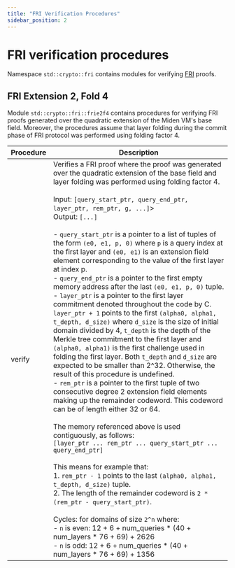 ```yaml
---
title: "FRI Verification Procedures"
sidebar_position: 2
---
```


# FRI verification procedures
Namespace `std::crypto::fri` contains modules for verifying [FRI](https://eccc.weizmann.ac.il/report/2017/134/) proofs.

## FRI Extension 2, Fold 4

Module `std::crypto::fri::frie2f4` contains procedures for verifying FRI proofs generated over the quadratic extension of the Miden VM's base field. Moreover, the procedures assume that layer folding during the commit phase of FRI protocol was performed using folding factor 4.

| Procedure | Description |
| ----------- | ------------- |
| verify | Verifies a FRI proof where the proof was generated over the quadratic extension of the base field and layer folding was performed using folding factor 4.<br /><br />Input:  `[query_start_ptr, query_end_ptr, layer_ptr, rem_ptr, g, ...]`><br />Output: `[...]`<br /><br />- `query_start_ptr` is a pointer to a list of tuples of the form `(e0, e1, p, 0)` where `p` is a query index at the first layer and `(e0, e1)` is an extension field element corresponding to the value of the first layer at index p.<br />- `query_end_ptr` is a pointer to the first empty memory address after the last `(e0, e1, p, 0)` tuple.<br />- `layer_ptr` is a pointer to the first layer commitment denoted throughout the code by C. `layer_ptr + 1` points to the first `(alpha0, alpha1, t_depth, d_size)` where `d_size` is the size of initial domain divided by 4, `t_depth` is the depth of the Merkle tree commitment to the first layer and `(alpha0, alpha1)` is the first challenge used in folding the first layer. Both `t_depth` and `d_size` are expected to be smaller than 2^32. Otherwise, the result of this procedure is undefined.<br />- `rem_ptr` is a pointer to the first tuple of two consecutive degree 2 extension field elements making up the remainder codeword. This codeword can be of length either 32 or 64.<br /><br />The memory referenced above is used contiguously, as follows:<br />`[layer_ptr ... rem_ptr ... query_start_ptr ... query_end_ptr]`<br /><br />This means for example that:<br />1. `rem_ptr - 1` points to the last `(alpha0, alpha1, t_depth, d_size)` tuple.<br />2. The length of the remainder codeword is `2 * (rem_ptr - query_start_ptr)`.<br /><br />Cycles: for domains of size `2^n` where:<br />- `n` is even: 12 + 6 + num_queries * (40 + num_layers * 76 + 69) + 2626<br />- `n` is odd:  12 + 6 + num_queries * (40 + num_layers * 76 + 69) + 1356 |
